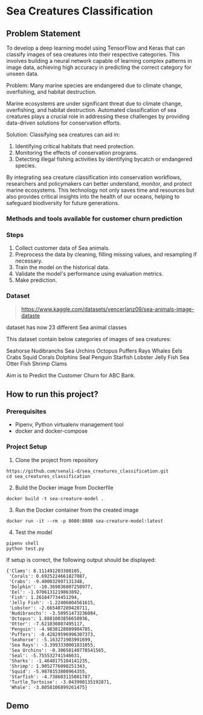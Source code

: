 # Sea Creatures Classification

## Problem Statement

To develop a deep learning model using TensorFlow and Keras that can classify images of sea creatures into their respective categories. This involves building a neural network capable of learning complex patterns in image data, achieving high accuracy in predicting the correct category for unseen data.

Problem: Many marine species are endangered due to climate change, overfishing, and habitat destruction.

Marine ecosystems are under significant threat due to climate change, overfishing, and habitat destruction. Automated classification of sea creatures plays a crucial role in addressing these challenges by providing data-driven solutions for conservation efforts.

Solution: Classifying sea creatures can aid in:
1. Identifying critical habitats that need protection.
2. Monitoring the effects of conservation programs.
3. Detecting illegal fishing activities by identifying bycatch or endangered species.

By integrating sea creature classification into conservation workflows, researchers and policymakers can better understand, monitor, and protect marine ecosystems. This technology not only saves time and resources but also provides critical insights into the health of our oceans, helping to safeguard biodiversity for future generations.

### Methods and tools available for customer churn prediction

### Steps
1. Collect customer data of Sea animals.
2. Preprocess the data by cleaning, filling missing values, and resampling if necessary.
3. Train the model on the historical data.
5. Validate the model's performance using evaluation metrics.
6. Make prediction.

### Dataset

> https://www.kaggle.com/datasets/vencerlanz09/sea-animals-image-dataste

dataset has now 23 different Sea animal classes

This dataset contain below categories of images of sea creatures:

Seahorse
Nudibranchs
Sea Urchins
Octopus
Puffers
Rays
Whales
Eels
Crabs
Squid
Corals
Dolphins
Seal
Penguin
Starfish
Lobster
Jelly Fish
Sea Otter
Fish
Shrimp
Clams

Aim is to Predict the Customer Churn for ABC Bank.


## How to run this project?

### Prerequisites

- Pipenv, Python virtualenv management tool
- docker and docker-compose

### Project Setup

1. Clone the project from repository

``` 
https://github.com/senali-d/sea_creatures_classification.git
cd sea_creatures_classification
```

2. Build the Docker image from Dockerfile

```
docker build -t sea-creature-model .
```

3. Run the Docker container from the created image

```
docker run -it --rm -p 8080:8080 sea-creature-model:latest
```

4. Test the model

```
pipenv shell
python test.py 
```

If setup is correct, the following output should be displayed:

```
{'Clams': 8.111491203308105,
 'Corals': 0.6925224661827087,
 'Crabs': -9.400032997131348,
 'Dolphin': -10.369836807250977,
 'Eel': -1.9706131219863892,
 'Fish': 1.261847734451294,
 'Jelly Fish': -1.22406804561615,
 'Lobster': -2.665487289428711,
 'Nudibranchs': -3.58951473236084,
 'Octopus': 1.8881003856658936,
 'Otter': -7.621030807495117,
 'Penguin': -4.9838128089904785,
 'Puffers': -0.42829596996307373,
 'Seahorse': -5.163271903991699,
 'Sea Rays': -3.3993330001831055,
 'Sea Urchins': -0.30658140778541565,
 'Seal': -5.755532741546631,
 'Sharks': -1.4640175104141235,
 'Shrimp': 1.9052776098251343,
 'Squid': -5.9878153800964355,
 'Starfish': -4.738603115081787,
 'Turtle_Tortoise': -3.043990135192871,
 'Whale': -3.8058106899261475}
```

## Demo

